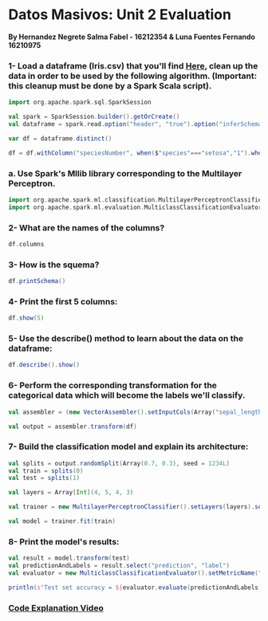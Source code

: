 # Datos Masivos: Unit 2 Evaluation
**By Hernandez Negrete Salma Fabel - 16212354 & Luna Fuentes Fernando 16210975**

### 1- Load a dataframe (Iris.csv) that you'll find [Here](https://github.com/jcromerohdz/iris), clean up the data in order to be used by the following algorithm. (Important: this cleanup must be done by a Spark Scala script).
```scala
import org.apache.spark.sql.SparkSession

val spark = SparkSession.builder().getOrCreate()
val dataframe = spark.read.option("header", "true").option("inferSchema","true")csv("iris.csv")

var df = dataframe.distinct()

df = df.withColumn("speciesNumber", when($"species"==="setosa","1").when(col("species")==="virginica","2").otherwise("3"))
```

### a. Use Spark's Mllib library corresponding to the Multilayer Perceptron.
```scala
import org.apache.spark.ml.classification.MultilayerPerceptronClassifier
import org.apache.spark.ml.evaluation.MulticlassClassificationEvaluator
```

### 2- What are the names of the columns?
```scala
df.columns
```

### 3- How is the squema?
```scala
df.printSchema()
```

### 4- Print the first 5 columns:
```scala
df.show(5)
```

### 5- Use the describe() method to learn about the data on the dataframe:
```scala
df.describe().show()
```

### 6- Perform the corresponding transformation for the categorical data which will become the labels we'll classify.
```scala
val assembler = (new VectorAssembler().setInputCols(Array("sepal_length", "sepal_width","petal_length", "petal_width")).setOutputCol("features"))

val output = assembler.transform(df)
```

### 7- Build the classification model and explain its architecture:
```scala
val splits = output.randomSplit(Array(0.7, 0.3), seed = 1234L)
val train = splits(0)
val test = splits(1)

val layers = Array[Int](4, 5, 4, 3)

val trainer = new MultilayerPerceptronClassifier().setLayers(layers).setBlockSize(128).setSeed(1234L).setMaxIter(100)

val model = trainer.fit(train)
```
### 8- Print the model's results:
```scala
val result = model.transform(test)
val predictionAndLabels = result.select("prediction", "label")
val evaluator = new MulticlassClassificationEvaluator().setMetricName("accuracy")

println(s"Test set accuracy = ${evaluator.evaluate(predictionAndLabels)}")
```

### [Code Explanation Video]()